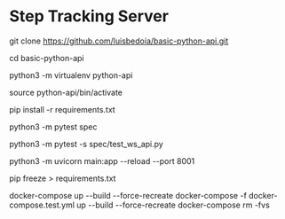 # Step Tracking Server

git clone https://github.com/luisbedoia/basic-python-api.git

cd basic-python-api

python3 -m virtualenv python-api

source python-api/bin/activate

pip install -r requirements.txt

python3 -m pytest spec

python3 -m pytest -s spec/test_ws_api.py

python3 -m uvicorn main:app --reload --port 8001

pip freeze > requirements.txt

docker-compose up --build --force-recreate
docker-compose -f docker-compose.test.yml up --build --force-recreate
docker-compose rm -fvs

<!-- # Step Tracking Server

A simple example of using Fast API in Python.


## Clone the project

```
git clone https://github.com/luisbedoia/basic-python-api.git
```

## Run local

### Create a virtual environment and activate it
```
cd basic-python-api

python3 -m virtualenv python-api

source python-api/bin/activate
```
### Install dependencies

```
pip install -r requirements.txt
```

### Run server

```
python3 -m uvicorn app.main:app --reload --port 8002
```

### Run test

```
python3 -m pytest spec
```

## Run with docker

### Run server

```
docker-compose up -d --build
```

### Run test

```
docker-compose exec app pytest test/test.py
```

## API documentation (provided by Swagger UI)

```
http://127.0.0.1:8000/docs
```

### Run server

```
docker-compose exec db psql --username=fastapi --dbname=fastapi_dev
``` -->